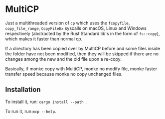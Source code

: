 # MultiCP
Just a multithreaded version of `cp` which uses the `fcopyfile`, `copy_file_range`, `CopyFileEx` syscalls on macOS, Linux and Windows respectively (abstracted by the Rust Standard lib's in the form of `fs::copy`), which makes it faster than normal cp.

If a directory has been copied over by MultiCP before and some files inside the folder have not been modified, then they will be skipped if there are no changes among the new and the old file upon a re-copy. 

Basically, if monke copy with MultiCP, monke no modify file, monke faster transfer speed because monke no copy unchanged files.

## Installation
To install it, run:
`cargo install --path .`

To run it, run `mcp --help`.